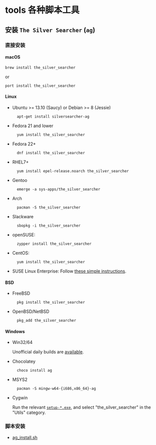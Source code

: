 # tools 各种脚本工具

## 安装 `The Silver Searcher` (`ag`)

### 直接安装

#### macOS

    brew install the_silver_searcher

or

    port install the_silver_searcher


#### Linux

* Ubuntu >= 13.10 (Saucy) or Debian >= 8 (Jessie)

        apt-get install silversearcher-ag

* Fedora 21 and lower

        yum install the_silver_searcher

* Fedora 22+

        dnf install the_silver_searcher

* RHEL7+

        yum install epel-release.noarch the_silver_searcher

* Gentoo

        emerge -a sys-apps/the_silver_searcher

* Arch

        pacman -S the_silver_searcher

* Slackware

        sbopkg -i the_silver_searcher

* openSUSE:

        zypper install the_silver_searcher

* CentOS:

        yum install the_silver_searcher

* SUSE Linux Enterprise: Follow [these simple instructions](https://software.opensuse.org/download.html?project=utilities&package=the_silver_searcher).


#### BSD

* FreeBSD

        pkg install the_silver_searcher

* OpenBSD/NetBSD

        pkg_add the_silver_searcher

#### Windows

* Win32/64

  Unofficial daily builds are [available](https://github.com/k-takata/the_silver_searcher-win32).

* Chocolatey

        choco install ag
* MSYS2

        pacman -S mingw-w64-{i686,x86_64}-ag
* Cygwin

  Run the relevant [`setup-*.exe`](https://cygwin.com/install.html), and select "the\_silver\_searcher" in the "Utils" category.

### 脚本安装

* [ag_install.sh](ag_install.sh)
